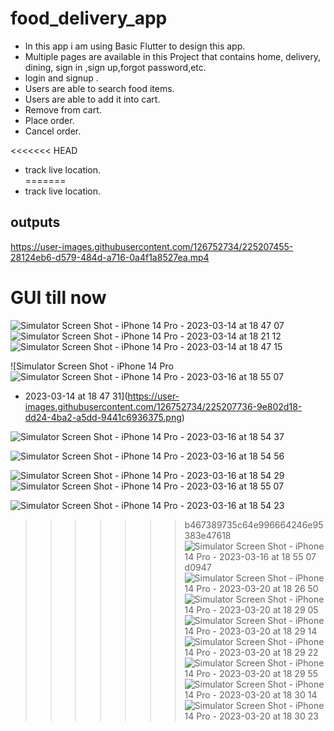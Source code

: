 # food_delivery_app
 
- In this app i am using Basic Flutter to design this app.<br>
- Multiple pages are available in this Project that contains home, delivery, dining, sign in ,sign up,forgot password,etc. <br>
- login and signup .<br>
- Users are able to search food items.<br>
- Users are able to add it into cart.<br>
- Remove from cart.<br>
- Place order.<br>
- Cancel order.<br>

<<<<<<< HEAD
- track live location.<br>
=======
- track live location.<br>


## outputs

https://user-images.githubusercontent.com/126752734/225207455-28124eb6-d579-484d-a716-0a4f1a8527ea.mp4

# GUI till now



![Simulator Screen Shot - iPhone 14 Pro - 2023-03-14 at 18 47 07](https://user-images.githubusercontent.com/126752734/225207627-ade1b78b-2287-472e-8997-103f5109d33c.png)
![Simulator Screen Shot - iPhone 14 Pro - 2023-03-14 at 18 21 12](https://user-images.githubusercontent.com/126752734/225207667-5bc51ac1-267d-4f16-8f09-3370160c3b3c.png)
![Simulator Screen Shot - iPhone 14 Pro - 2023-03-14 at 18 47 15](https://user-images.githubusercontent.com/126752734/225207754-b584ee3e-2cb9-48c8-b778-221e16750475.png)

![Simulator Screen Shot - iPhone 14 Pro ![Simulator Screen Shot - iPhone 14 Pro - 2023-03-16 at 18 55 07](https://user-images.githubusercontent.com/126752734/225633790-2d4a3df6-6f5a-4b0a-8704-e87b064fb3eb.png)
- 2023-03-14 at 18 47 31](https://user-images.githubusercontent.com/126752734/225207736-9e802d18-dd24-4ba2-a5dd-9441c6936375.png)

![Simulator Screen Shot - iPhone 14 Pro - 2023-03-16 at 18 54 37](https://user-images.githubusercontent.com/126752734/225633807-3123d35c-a004-4737-9953-7ca9847b0132.png)

![Simulator Screen Shot - iPhone 14 Pro - 2023-03-16 at 18 54 56](https://user-images.githubusercontent.com/126752734/225633871-1e3c0d33-43df-418a-bcf1-3453b672bd13.png)

![Simulator Screen Shot - iPhone 14 Pro - 2023-03-16 at 18 54 29](https://user-images.githubusercontent.com/126752734/225633914-aa50bfb8-6053-41bf-8f5b-73edd940e910.png)
![Simulator Screen Shot - iPhone 14 Pro - 2023-03-16 at 18 55 07](https://user-images.githubusercontent.com/126752734/225633977-5a577bbc-0f8c-4268-9467-3dc09406ba8c.png)

![Simulator Screen Shot - iPhone 14 Pro - 2023-03-16 at 18 54 23](https://user-images.githubusercontent.com/126752734/225634098-7bec5894-85d4-4ba9-b8e2-153ae13d9c84.png)


>>>>>>> b467389735c64e996664246e95383e47618![Simulator Screen Shot - iPhone 14 Pro - 2023-03-16 at 18 55 07](https://user-images.githubusercontent.com/126752734/225633896-acabe521-d51b-49cd-86f7-e17d382149e9.png)
d0947![Simulator Screen Shot - iPhone 14 Pro - 2023-03-20 at 18 26 50](https://user-images.githubusercontent.com/126752734/226350444-aefe20b6-565a-4e90-91e6-dcf6d7cadc37.png)
![Simulator Screen Shot - iPhone 14 Pro - 2023-03-20 at 18 29 05](https://user-images.githubusercontent.com/126752734/226350720-86378b7e-4960-438c-9079-07037a132107.png)
![Simulator Screen Shot - iPhone 14 Pro - 2023-03-20 at 18 29 14](https://user-images.githubusercontent.com/126752734/226350775-b1214408-be36-49b0-9e97-c5cad03c2cba.png)
![Simulator Screen Shot - iPhone 14 Pro - 2023-03-20 at 18 29 22](https://user-images.githubusercontent.com/126752734/226350830-79a1a77a-46ad-4a2c-863c-2c5b1d2ab985.png)
![Simulator Screen Shot - iPhone 14 Pro - 2023-03-20 at 18 29 55](https://user-images.githubusercontent.com/126752734/226350864-1ca23530-d8fc-40ce-8355-9fae6973121c.png)
![Simulator Screen Shot - iPhone 14 Pro - 2023-03-20 at 18 30 14](https://user-images.githubusercontent.com/126752734/226350887-46ead4d5-c04c-47c5-a7ed-d8b43cffa299.png)
![Simulator Screen Shot - iPhone 14 Pro - 2023-03-20 at 18 30 23](https://user-images.githubusercontent.com/126752734/226350934-e88be118-2180-4ada-aea1-9fa7cdab25f7.png)



